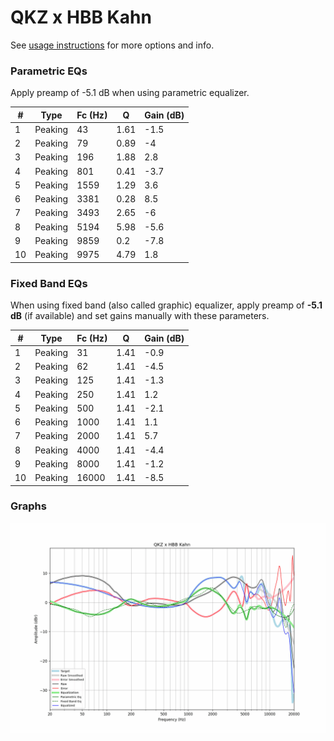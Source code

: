 # QKZ x HBB Kahn
See [usage instructions](https://github.com/jaakkopasanen/AutoEq#usage) for more options and info.

### Parametric EQs
Apply preamp of -5.1 dB when using parametric equalizer.

|   # | Type    |   Fc (Hz) |    Q |   Gain (dB) |
|-----|---------|-----------|------|-------------|
|   1 | Peaking |        43 | 1.61 |        -1.5 |
|   2 | Peaking |        79 | 0.89 |        -4   |
|   3 | Peaking |       196 | 1.88 |         2.8 |
|   4 | Peaking |       801 | 0.41 |        -3.7 |
|   5 | Peaking |      1559 | 1.29 |         3.6 |
|   6 | Peaking |      3381 | 0.28 |         8.5 |
|   7 | Peaking |      3493 | 2.65 |        -6   |
|   8 | Peaking |      5194 | 5.98 |        -5.6 |
|   9 | Peaking |      9859 | 0.2  |        -7.8 |
|  10 | Peaking |      9975 | 4.79 |         1.8 |

### Fixed Band EQs
When using fixed band (also called graphic) equalizer, apply preamp of **-5.1 dB** (if available) and set gains manually with these parameters.

|   # | Type    |   Fc (Hz) |    Q |   Gain (dB) |
|-----|---------|-----------|------|-------------|
|   1 | Peaking |        31 | 1.41 |        -0.9 |
|   2 | Peaking |        62 | 1.41 |        -4.5 |
|   3 | Peaking |       125 | 1.41 |        -1.3 |
|   4 | Peaking |       250 | 1.41 |         1.2 |
|   5 | Peaking |       500 | 1.41 |        -2.1 |
|   6 | Peaking |      1000 | 1.41 |         1.1 |
|   7 | Peaking |      2000 | 1.41 |         5.7 |
|   8 | Peaking |      4000 | 1.41 |        -4.4 |
|   9 | Peaking |      8000 | 1.41 |        -1.2 |
|  10 | Peaking |     16000 | 1.41 |        -8.5 |

### Graphs
![](./QKZ%20x%20HBB%20Kahn.png)
